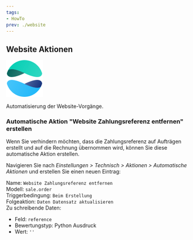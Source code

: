 ```yaml
---
tags:
- HowTo
prev: ./website
---
```

## Website Aktionen
![icons_odoo_website](assets/icons_odoo_website.png)

Automatisierung der Website-Vorgänge.

### Automatische Aktion "Website Zahlungsreferenz entfernen" erstellen

Wenn Sie verhindern möchten, dass die Zahlungsreferenz auf Aufträgen erstellt und auf die Rechnung übernommen wird, können Sie diese automatische Aktion erstellen.

Navigieren Sie nach *Einstellungen > Technisch > Aktionen > Automatische Aktionen* und erstellen Sie einen neuen Eintrag:

Name: `Website Zahlungsreferenz entfernen`\
Modell: `sale.order`\
Triggerbedingung: `Beim Erstellung`\
Folgeaktion: `Daten Datensatz aktualisieren`\
Zu schreibende Daten:
* Feld: `reference`
* Bewertungstyp: Python Ausdruck
* Wert: `''`
